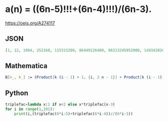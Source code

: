 # a\(n\) \= \(\(6n\-5\)\!\!\!\+\(6n\-4\)\!\!\!\)/\(6n\-3\)\.
https://oeis.org/A274117
## JSON
```JSON
[1, 12, 1064, 252160, 115315200, 86449126400, 96313245952000, 149342026677043200, 307513455044956160000, 811744577542368870400000, 2672529840751688498380800000, 10735527449319396895332761600000, 51677469466519591978527317032960000, 293652804750537765304678163152896000000]
```
## Mathematica
```Mathematica
B[n_, k_] := (Product[k (i - 1) + 1, {i, 2 n - 1}] + Product[k (i - 1) + 2, {i, 2 n - 1}])/(2 k (n - 1) + 3); Table[B[n, 3], {n, 14}] (* _Michael De Vlieger_, Jun 10 2016 *)
```
## Python
```Python
triplefac=lambda x:1 if x<2 else x*triplefac(x-3)
for i in range(1,101):
    print(i,(triplefac(6*i-5)+triplefac(6*i-4))//(6*i-3))
```

